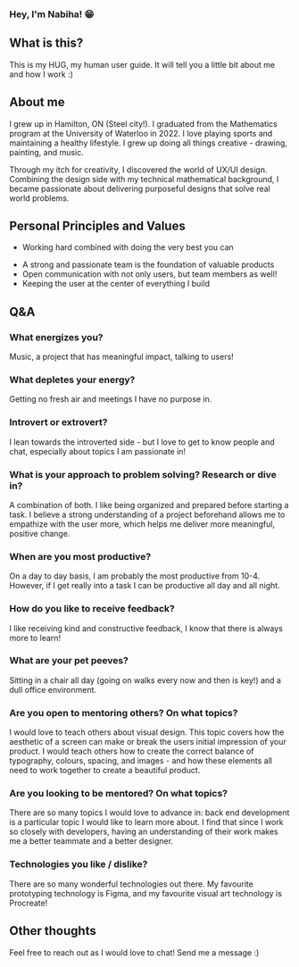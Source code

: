 ### Hey, I'm Nabiha! :grin:

## What is this?

This is my HUG, my human user guide. It will tell you a little bit about me and how I work :) 


## About me 

I grew up in Hamilton, ON (Steel city!). I graduated from the Mathematics program at the University of Waterloo in 2022. I love playing sports and maintaining a healthy lifestyle. I grew up doing all things creative - drawing, painting, and music. 

Through my itch for creativity, I discovered the world of UX/UI design. Combining the design side with my technical mathematical background, I became passionate about delivering purposeful designs that solve real world problems. 


## Personal Principles and Values 

- Working hard combined with doing the very best you can 
+ A strong and passionate team is the foundation of valuable products
+ Open communication with not only users, but team members as well!
+ Keeping the user at the center of everything I build


## Q&A

### What energizes you?
Music, a project that has meaningful impact, talking to users! 

### What depletes your energy?
Getting no fresh air and meetings I have no purpose in.  

### Introvert or extrovert?
I lean towards the introverted side - but I love to get to know people and chat, especially about topics I am passionate in! 

### What is your approach to problem solving? Research or dive in?
A combination of both. I like being organized and prepared before starting a task. I believe a strong understanding of a project beforehand allows me to empathize with the user more, which helps me deliver more meaningful, positive change. 

### When are you most productive?
On a day to day basis, I am probably the most productive from 10-4. However, if I get really into a task I can be productive all day and all night. 

### How do you like to receive feedback?
I like receiving kind and constructive feedback, I know that there is always more to learn!

### What are your pet peeves?
Sitting in a chair all day (going on walks every now and then is key!) and a dull office environment. 

### Are you open to mentoring others? On what topics?
I would love to teach others about visual design. This topic covers how the aesthetic of a screen can make or break the users initial impression of your product. I would teach others how to create the correct balance of typography, colours, spacing, and images - and how these elements all need to work together to create a beautiful product. 

### Are you looking to be mentored? On what topics?
There are so many topics I would love to advance in: back end development is a particular topic I would like to learn more about. I find that since I work so closely with developers, having an understanding of their work makes me a better teammate and a better designer.  

### Technologies you like / dislike?
There are so many wonderful technologies out there. My favourite prototyping technology is Figma, and my favourite visual art technology is Procreate! 
 

## Other thoughts

Feel free to reach out as I would love to chat! Send me a message :) 


